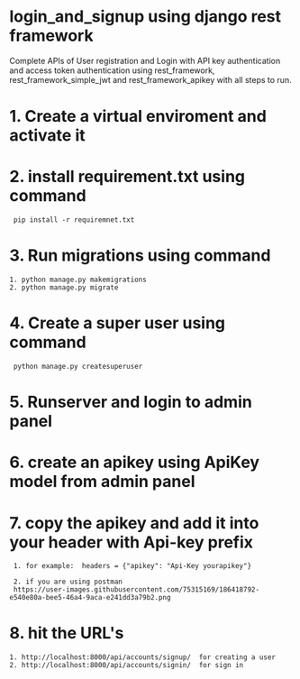 # login_and_signup using django rest framework

Complete APIs of User registration and Login with API key authentication and access token authentication 
using rest_framework, rest_framework_simple_jwt and rest_framework_apikey with all steps to run.

# 1. Create a virtual enviroment and activate it 

# 2. install requirement.txt using command 
     
     pip install -r requiremnet.txt

# 3. Run migrations using command
    
    1. python manage.py makemigrations
    2. python manage.py migrate

# 4. Create a super user using command 
     python manage.py createsuperuser

# 5. Runserver and login to admin panel

# 6. create an apikey using ApiKey model from admin panel 

# 7. copy the apikey and add it into your header with Api-key prefix 
     
     1. for example:  headers = {"apikey": "Api-Key yourapikey"}
     
     2. if you are using postman
     https://user-images.githubusercontent.com/75315169/186418792-e540e80a-bee5-46a4-9aca-e241dd3a79b2.png

     
# 8. hit the URL's

    1. http://localhost:8000/api/accounts/signup/  for creating a user 
    2. http://localhost:8000/api/accounts/signin/  for sign in

